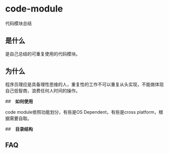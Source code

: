 # code-module
代码模块总结


## __是什么__ 

是自己总结的可重复使用的代码模块。

## __为什么__ 

程序员理应是具备理性思维的人，重复性的工作不可以重复从头实现，不能做体现自己低智商，浪费任何人时间的操作。

##　__如何使用__ 

code module依照功能划分，有些是OS Dependent，有些是cross platform，根据需要自取。


##　__目录结构__




## __FAQ__

